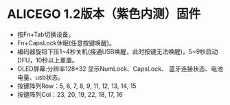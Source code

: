 # ALICEGO 1.2版本（紫色内测）固件

- 按Fn+Tab切换设备。
- Fn+CapsLock休眠(任意按键唤醒)。 
- 编码器旋钮下压1~4秒关机(接通USB唤醒，此时按键无法唤醒)，5~9秒启动DFU，10秒以上重置。
- OLED屏幕:分辨率128*32
显示NumLock、CapsLock、 蓝牙连接状态、电池电量、usb状态。
- 按键阵列Row：5, 6, 7, 8, 9, 11, 12, 13, 14, 15
- 按键阵列Col：23, 20, 19, 22, 18, 17, 16
